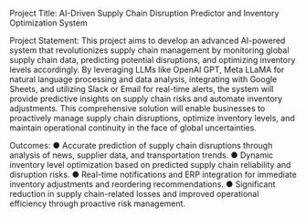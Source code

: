 Project Title: AI-Driven Supply Chain Disruption Predictor
and Inventory Optimization System

Project Statement:
This project aims to develop an advanced AI-powered system that revolutionizes
supply chain management by monitoring global supply chain data, predicting
potential disruptions, and optimizing inventory levels accordingly. By leveraging
LLMs like OpenAI GPT, Meta LLaMA for natural language processing and data
analysis, integrating with Google Sheets, and utilizing Slack or Email for real-time
alerts, the system will provide predictive insights on supply chain risks and automate
inventory adjustments. This comprehensive solution will enable businesses to
proactively manage supply chain disruptions, optimize inventory levels, and maintain
operational continuity in the face of global uncertainties.


Outcomes:
● Accurate prediction of supply chain disruptions through analysis of news,
supplier data, and transportation trends.
● Dynamic inventory level optimization based on predicted supply chain
reliability and disruption risks.
● Real-time notifications and ERP integration for immediate inventory
adjustments and reordering recommendations.
● Significant reduction in supply chain-related losses and improved operational
efficiency through proactive risk management.
